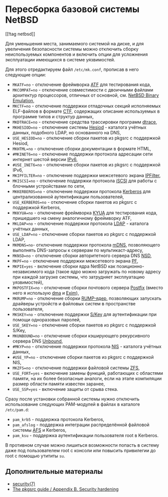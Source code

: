 Пересборка базовой системы NetBSD
=================================

[[!tag netbsd]]

Для уменьшения места, занимаемого системой на диске, и для увеличения безопасности системы можно отключить сборку неиспользуемых компонентов и включить опции для усложнения эксплуатации имеющихся в системе уязвимостей.

Для этого отредактируем файл `/etc/mk.conf`, прописав в него следующие опции:

* `MKATF=no` - отключение фреймворка [ATF](https://en.wikipedia.org/wiki/Automated_Testing_Framework) для тестирования кода,
* `MKCOMPAT=no` - отключение совместимости с двоичными файлами архитектур процессоров, отличных от основной, см. [NetBSD Binary Emulation](https://www.netbsd.org/docs/compat.html),
* `MKCTF=no` - отключение поддержки отладочных секций исполняемых ELF-файлов в формате [CTF](https://man.netbsd.org/ctf.5), содержащих описание используемых в программе типов и структур данных,
* `MKDTRACE=no` - отключение средства трассировки программ [dtrace](https://ru.wikipedia.org/wiki/DTrace),
* `MKHESIOD=no` - отключение системы [Hesiod](https://en.wikipedia.org/wiki/Hesiod_(name_service)) - каталога учётных данных, подобного LDAP, но основанного на DNS,
* `USE_HESIOD=no` - отключение сборки пакетов из pkgsrc с поддержкой Hesiod,
* `MKHTML=no` - отключение сборки документации в формате HTML,
* `#MKINET6=no` - отключение поддержки протокола адресации сети интернет шестой версии [IPv6](https://ru.wikipedia.org/wiki/IPv6),
* `#USE_INET6=no` - отключение сборки пакетов из pkgsrc с поддержкой IPv6,
* `MKIPFILTER=no` - отключение поддержки межсетевого экрана [IPFilter](https://ru.wikipedia.org/wiki/IPFilter),
* `MKISCSI=no` - отключение поддержки протокола [iSCSI](https://ru.wikipedia.org/wiki/ISCSI) для работы с блочными устройствами по сети,
* `MKKERBEROS=no` - отключение поддержки протокола [Kerberos](https://en.wikipedia.org/wiki/Kerberos_(protocol)) для централизованной аутентификации пользователей,
* `USE_KERBEROS=no` - отключение сборки пакетов из pkgsrc с поддержкой Kerberos,
* `MKKYUA=no` - отключение фреймворка [KYUA](https://wiki.netbsd.org/kyua/) для тестирования кода, пришедшего на смену аналогичному фреймворку ATF,
* `MKLDAP=no` - отключение поддержки протокола [LDAP](https://ru.wikipedia.org/wiki/LDAP) - каталога учётных данных,
* `USE_LDAP=no` - отключение сборки пакетов из pkgsrc с поддержкой LDAP,
* `MKMDNS=no`- отключение поддержки протокола [mDNS](https://en.wikipedia.org/wiki/Multicast_DNS), позволяющего выполнять DNS-запросы к серверам по мультикаст-адресу,
* `MKNSD=no` - отключение сборки авторитетного сервера DNS [NSD](https://ru.wikipedia.org/wiki/NSD),
* `MKPF=no` - отключение поддержки межсетевого экрана [PF](https://ru.wikipedia.org/wiki/Packet_Filter),
* `MKPIE=yes` - включение сборки ядра NetBSD как позиционно-независимого кода (такое ядро можно загружать по новому адресу при каждой загрузке системы, что затрудняет эксплуатацию уязвимостей),
* `MKPOSTFIX=no` - отключение сборки почтового сервера [Postfix](https://ru.wikipedia.org/wiki/Postfix) (вместо него я использую [dma](https://man.dragonflybsd.org/?command=dma&section=8) и [Exim](https://en.wikipedia.org/wiki/Exim)),
* `MKRUMP=no` - отключение сборки [RUMP-ядер](https://en.wikipedia.org/wiki/Rump_kernel), позволяющих запускать драйверы устройств и файловых систем в пространстве пользователя,
* `MKSKEY=no` - отключение поддержки [S/Key](https://ru.wikipedia.org/wiki/S/Key) для аутентификации при помощи одноразовых паролей,
* `USE_SKEY=no` - отключение сборки пакетов из pkgsrc с поддержкой S/Key,
* `MKUNBOUND=no` - отключение сборки кэширующего рекурсивного сервера DNS [Unbound](https://en.wikipedia.org/wiki/Unbound_(DNS_server)),
* `#MKYP=no` - отключение поддержки протокола [NIS](https://ru.wikipedia.org/wiki/Network_Information_Service) - каталога учётных данных,
* `#USE_YP=no` - отключение сборки пакетов из pkgsrc с поддержкой NIS,
* `MKZFS=no` - отключение поддержки файловой системы [ZFS](https://ru.wikipedia.org/wiki/ZFS),
* `USE_FORT=yes` - включение замены функций, работающих с областями памяти, на их более безопасные аналоги, если на этапе компиляции размер области памяти известен заранее,
* `USE_SSP=yes` - включение защиты от срыва стека.

Сразу после установки собранной системы нужно отключить использование следующих PAM-модулей в файлах в каталоге `/etc/pam.d`:

* `pam_krb5` - поддержка протокола Kerberos,
* `pam_afslog` - поддержка интеграции распределённой файловой системы [AFS](https://en.wikipedia.org/wiki/Andrew_File_System) и Kerberos,
* `pam_ksu` - поддержка аутентификации пользователя root в Kerberos.

В противном случае можно лишиться возможности попасть в систему даже под пользователем root с консоли или повысить привилегии до root с помощью утититы `su`.

Дополнительные материалы
------------------------

* [security(7)](https://man.netbsd.org/security.7)
* [The pkgsrc guide / Appendix B. Security hardening](https://www.netbsd.org/docs/pkgsrc/hardening.html#hardening.audit.pie)
